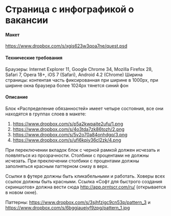 Страница с инфографикой о вакансии
=======================

#### Макет
https://www.dropbox.com/s/xgis623w3qoa7ne/quest.psd

#### Технические требования
Браузеры: Internet Explorer 11, Google Chrome 34, Mozilla Firefox 28, Safari 7, Opera 18+, iOS 7 (Safari), Android 4.2 (Chrome)
Ширина страницы: контентая часть фиксированная при ширине в 1000px, при ширине окна браузера более 1024px тянется синий фон
 

#### Описание
Блок «Распределение обязанностей» имеет четыре состояния, все они находятся в группах слоев в макете:
1. https://www.dropbox.com/s/p5a2kwpaite2ufu/1.png
2. https://www.dropbox.com/s/4o3tda7zk86tozh/2.png 
3. https://www.dropbox.com/s/5v2o70a84onhdgq/3.png 
4. https://www.dropbox.com/s/ufi6kpiy36cl2zk/4.png

При переключении вкладок блок с черной рамкой должен исчезать и появляться из прозрачности. Столбики с процентами не должны исчезать. При преключении столбики с процентами должны заполняться красным паттерном снизу в верх.

Ссылки в футере должны быть кликабельными и работать. Ховеры всех ссылок должны быть красными. Ссылка «Софт для быстрого создания скриншотов» должна вести сюда http://app.prntscr.com/ru/ (открывается в новом окне).

Паттерны: https://www.dropbox.com/s/3sjhfzigc9cn53p/pattern_3 и https://www.dropbox.com/s/6bggiaueiyf9zpg/pattern_1.jpg
